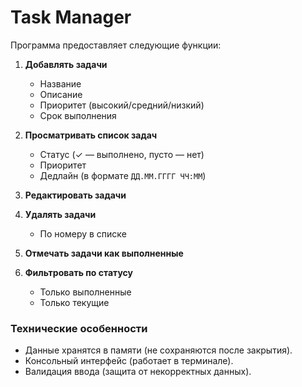 # Task Manager

Программа предоставляет следующие функции:

1. **Добавлять задачи**
    - Название
    - Описание
    - Приоритет (высокий/средний/низкий)
    - Срок выполнения

2. **Просматривать список задач**
    - Статус (✓ — выполнено, пусто — нет)
    - Приоритет
    - Дедлайн (в формате `ДД.ММ.ГГГГ ЧЧ:ММ`)

3. **Редактировать задачи**

4. **Удалять задачи**
    - По номеру в списке

5. **Отмечать задачи как выполненные**

6. **Фильтровать по статусу**
    - Только выполненные
    - Только текущие

### Технические особенности
- Данные хранятся в памяти (не сохраняются после закрытия).
- Консольный интерфейс (работает в терминале).
- Валидация ввода (защита от некорректных данных).

 